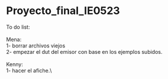 # Proyecto_final_IE0523

To do list:\
\
Mena:\
1- borrar archivos viejos\
2- empezar el dut del emisor con base en los ejemplos subidos.\
\
Kenny:\
1- hacer el afiche.\


